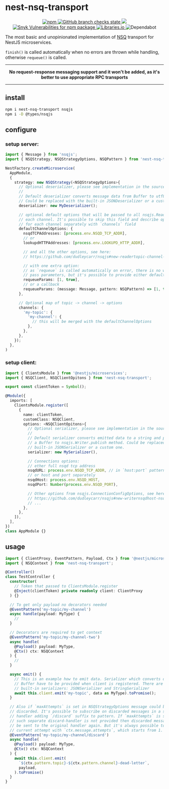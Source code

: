 # nest-nsq-transport

<p align="center">
  <a href="https://www.npmjs.com/package/nest-nsq-transport">
    <img alt="npm" src="https://img.shields.io/npm/v/nest-nsq-transport" />
  </a>
  <a href="https://github.com/iamolegga/nest-nsq-transport/actions">
    <img alt="GitHub branch checks state" src="https://badgen.net/github/checks/iamolegga/nest-nsq-transport">
  </a>
  <a href="https://codeclimate.com/github/iamolegga/nest-nsq-transport/test_coverage">
    <img src="https://api.codeclimate.com/v1/badges/<ADD_ID_HERE>/test_coverage" />
  </a>
  <a href="https://snyk.io/test/github/iamolegga/nest-nsq-transport">
    <img alt="Snyk Vulnerabilities for npm package" src="https://img.shields.io/snyk/vulnerabilities/npm/nest-nsq-transport" />
  </a>
  <a href="https://libraries.io/npm/nest-nsq-transport">
    <img alt="Libraries.io" src="https://img.shields.io/librariesio/release/npm/nest-nsq-transport">
  </a>
  <img alt="Dependabot" src="https://badgen.net/github/dependabot/iamolegga/nest-nsq-transport">
</p>

The most basic and unopinionated implementation of [NSQ](https://nsq.io/) transport for NestJS microservices.

`finish()` is called automatically when no errors are thrown while handling, otherwise `requeue()` is called.

---

<p align="center"><b>No request-response messaging support and it won't be added, as it's better to use appropriate RPC transports</b></p>

---

## install

```sh
npm i nest-nsq-transport nsqjs
npm i -D @types/nsqjs
```

## configure

### setup server:

```ts
import { Message } from 'nsqjs';
import { NSQStrategy, NSQStrategyOptions, NSQPattern } from 'nest-nsq-transport';

NestFactory.createMicroservice(
  AppModule,
  {
    strategy: new NSQStrategy(<NSQStrategyOptions>{
      // Optional deserializer, please see implementation in the sources.
      //
      // Default deserializer converts message data from Buffer to utf8 string.
      // Could be replaced with the built-in JSONDeserializer or a custom one.
      deserializer: new MyDeserializer();

      // optional default options that will be passed to all nsqjs.Reader's of
      // each channel. It's possible to skip this field and describe options
      // for each channel separately with `channels` field
      defaultChannelOptions: {
        nsqdTCPAddresses: [process.env.NSQD_TCP_ADDR],
        // or
        lookupdHTTPAddresses: [process.env.LOOKUPD_HTTP_ADDR],

        // and all the other options, see here:
        // https://github.com/dudleycarr/nsqjs#new-readertopic-channel-options

        // with one extra option:
        // as `requeue` is called automatically on error, there is no way to
        // pass parameters, but it's possible to provide either default args:
        requeueParams: [1, true],
        // or a callback
        requeueParams: (message: Message, pattern: NSQPattern) => [1, true],
      },

      // Optional map of topic -> channel -> options
      channels: {
        'my-topic': {
          'my-channel': {
            // this will be merged with the defaultChannelOptions
          },
        },
      },
    });
  },
)
```

### setup client:

```ts
import { ClientsModule } from '@nestjs/microservices';
import { NSQClient, NSQClientOpitons } from 'nest-nsq-transport';

export const clientToken = Symbol();

@Module({
  imports: [
    ClientsModule.register([
      {
        name: clientToken,
        customClass: NSQClient,
        options: <NSQClientOpitons>{
          // Optional serializer, please see implementation in the sources.
          // 
          // Default serializer converts emitted data to a string and pass it as
          // a Buffer to nsqjs.Writer.publish method. Could be replaced with the
          // built-in JSONSerializer or a custom one.
          serializer: new MySerializer(),

          // Connections options:
          // ether full nsqd tcp address
          nsqdURL: process.env.NSQD_TCP_ADDR, // in `host:port` pattern
          // or host and port separately
          nsqdHost: process.env.NSQD_HOST,
          nsqdPort: Number(process.env.NSQD_PORT),

          // Other options from nsqjs.ConnectionConfigOptions, see here:
          // https://github.com/dudleycarr/nsqjs#new-writernsqdhost-nsqdport-options
          // ...
        },
      },
    ]),
  ],
})
class AppModule {}
```

## usage

```ts
import { ClientProxy, EventPattern, Payload, Ctx } from '@nestjs/microservices';
import { NSQContext } from 'nest-nsq-transport';

@Controller()
class TestController {
  constructor(
    // Token that passed to ClientsModule.register
    @Inject(clientToken) private readonly client: ClientProxy
  ) {}

  // To get only payload no decorators needed
  @EventPattern('my-topic/my-channel')
  async handle(payload: MyType) {
    //
  }

  // Decorators are required to get context
  @EventPattern('my-topic/my-channel-two')
  async handle(
    @Payload() payload: MyType,
    @Ctx() ctx: NSQContext
  ) {
    // 
  }

  async emit() {
    // This is an example how to emit data. Serializer which converts data to
    // Buffer have to be provided when client is registered. There are two
    // built-in serializers: JSONSerializer and StringSerializer
    await this.client.emit('my-topic', data as MyType).toPromise();
  }

  // Also if `maxAttempts` is set in NSQStrategyOptions message could be
  // discarded. It's possible to subscribe on discarded messages in a separate
  // handler adding `/discard` suffix to pattern. If `maxAttempts` is set and
  // such separate discard-handler is not provided then discarded message will
  // be sent to the original handler again. But it's always possible to check
  // current attempt with `ctx.message.attempts`, which starts from 1.
  @EventPattern('my-topic/my-channel/discard')
  async handle(
    @Payload() payload: MyType,
    @Ctx() ctx: NSQContext
  ) {
    await this.client.emit(
      `${ctx.pattern.topic}-${ctx.pattern.channel}-dead-letter`,
      payload,
    ).toPromise()
  }
}
```
